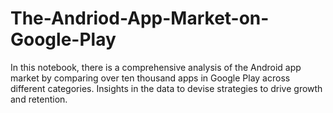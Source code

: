 # The-Andriod-App-Market-on-Google-Play
In this notebook, there is a comprehensive analysis of the Android app market by comparing over ten thousand apps in Google Play across different categories. Insights in the data to devise strategies to drive growth and retention.
